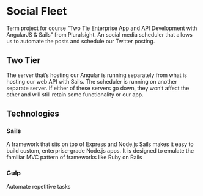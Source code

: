 # Social Fleet
Term project for course "Two Tie Enterprise App and API Development with AngularJS & Sails" from Pluralsight.
An social media scheduler that allows us to automate the posts and schedule our Twitter posting.

## Two Tier
The server that’s hosting our Angular is running separately from what is hosting our web API with Sails. The scheduler is running on another separate server.
If either of these servers go down, they won’t affect the other and will still retain some functionality or our app.

## Technologies

### Sails
A framework that sits on top of Express and Node.js
Sails makes it easy to build custom, enterprise-grade Node.js apps. It is designed to emulate the familiar MVC pattern of frameworks like Ruby on Rails

### Gulp
Automate repetitive tasks

